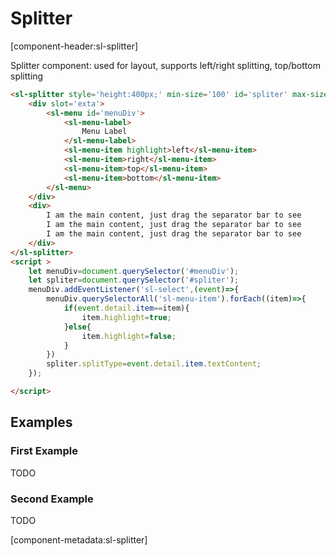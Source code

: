 # Splitter

[component-header:sl-splitter]

 Splitter component: used for layout, supports left/right splitting, top/bottom splitting

```html preview
<sl-splitter style='height:400px;' min-size='100' id='spliter' max-size='300'>
    <div slot='exta'>
        <sl-menu id='menuDiv'>
            <sl-menu-label>
                Menu Label
            </sl-menu-label>
            <sl-menu-item highlight>left</sl-menu-item>
            <sl-menu-item>right</sl-menu-item>
            <sl-menu-item>top</sl-menu-item>
            <sl-menu-item>bottom</sl-menu-item>
        </sl-menu>    
    </div>
    <div>
        I am the main content, just drag the separator bar to see
        I am the main content, just drag the separator bar to see
        I am the main content, just drag the separator bar to see
    </div>
</sl-splitter>
<script >
    let menuDiv=document.querySelector('#menuDiv');
    let spliter=document.querySelector('#spliter');
    menuDiv.addEventListener('sl-select',(event)=>{
        menuDiv.querySelectorAll('sl-menu-item').forEach((item)=>{
            if(event.detail.item==item){
                item.highlight=true;
            }else{
                item.highlight=false;
            }
        })
        spliter.splitType=event.detail.item.textContent;
    });

</script>
```

## Examples

### First Example

TODO

### Second Example

TODO

[component-metadata:sl-splitter]
